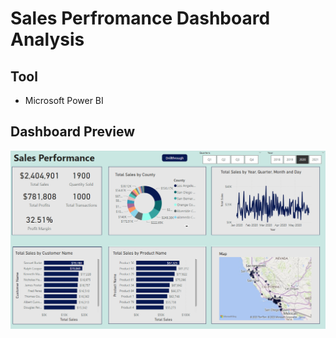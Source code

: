 # Sales Perfromance Dashboard Analysis

## Tool

- Microsoft Power BI

## Dashboard Preview

![Dashboard](Dashboard_Preview.png)
